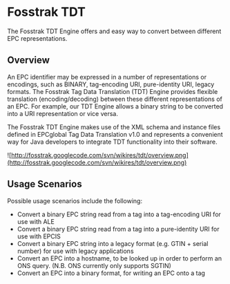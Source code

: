# Fosstrak TDT #

The Fosstrak TDT Engine offers and easy way to convert between different EPC representations.

## Overview ##

An EPC identifier may be expressed in a number of representations or encodings, such as BINARY, tag-encoding URI, pure-identity URI, legacy formats. The Fosstrak Tag Data Translation (TDT) Engine provides flexible translation (encoding/decoding) between these different representations of an EPC. For example, our TDT Engine allows a binary string to be converted into a URI representation or vice versa.

The Fosstrak TDT Engine makes use of the XML schema and instance files defined in EPCglobal Tag Data Translation v1.0 and represents a convenient way for Java developers to integrate TDT functionality into their software.

![http://fosstrak.googlecode.com/svn/wikires/tdt/overview.png](http://fosstrak.googlecode.com/svn/wikires/tdt/overview.png)

## Usage Scenarios ##


Possible usage scenarios include the following:

  * Convert a binary EPC string read from a tag into a tag-encoding URI for use with ALE
  * Convert a binary EPC string read from a tag into a pure-identity URI for use with EPCIS
  * Convert a binary EPC string into a legacy format (e.g. GTIN + serial number) for use with legacy applications
  * Convert an EPC into a hostname, to be looked up in order to perform an ONS query. (N.B. ONS currently only supports SGTIN)
  * Convert an EPC into a binary format, for writing an EPC onto a tag